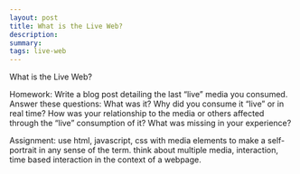 ```yaml
---
layout: post
title: What is the Live Web?
description: 
summary: 
tags: live-web 
---
```

What is the Live Web? 

Homework: Write a blog post detailing the last “live” media you consumed. Answer these questions: What was it? Why did you consume it “live” or in real time? How was your relationship to the media or others affected through the “live” consumption of it? What was missing in your experience?

Assignment: use html, javascript, css with media elements to make a self-portrait in any sense of the term. think about multiple media, interaction, time based interaction in the context of a webpage.